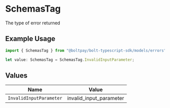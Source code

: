 # SchemasTag

The type of error returned

## Example Usage

```typescript
import { SchemasTag } from "@boltpay/bolt-typescript-sdk/models/errors";

let value: SchemasTag = SchemasTag.InvalidInputParameter;
```

## Values

| Name                    | Value                   |
| ----------------------- | ----------------------- |
| `InvalidInputParameter` | invalid_input_parameter |